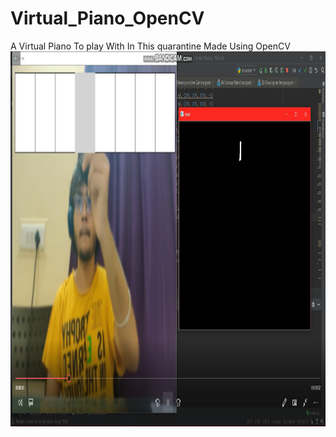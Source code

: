 # Virtual_Piano_OpenCV
A Virtual Piano To play With In This quarantine Made Using OpenCV  
<img align="left" width="700" height="600" src="https://github.com/PrathameshDeshpande/Virtual_Piano_OpenCV/blob/master/Screenshot (10).png">

